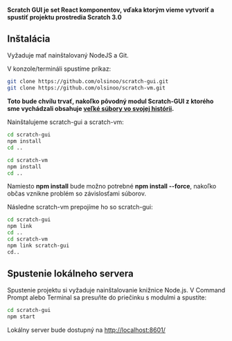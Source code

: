 #### Scratch GUI je set React komponentov, vďaka ktorým vieme vytvoriť a spustiť projektu prostredia Scratch 3.0

## Inštalácia
Vyžaduje mať nainštalovaný NodeJS a Git.

V konzole/termináli spustíme príkaz:
```bash
git clone https://github.com/olsinoo/scratch-gui.git
git clone https://github.com/olsinoo/scratch-vm.git
```
**Toto bude chvílu trvať, nakoľko pôvodný modul Scratch-GUI z ktorého sme vychádzali obsahuje [veľké súbory vo svojej histórii](https://github.com/LLK/scratch-gui/issues/5140).**

Nainštalujeme scratch-gui a scratch-vm:
```bash
cd scratch-gui
npm install
cd ..
```
```bash
cd scratch-vm
npm install
cd ..
```

Namiesto **npm install** bude možno potrebné **npm install --force**, nakoľko občas vznikne problém so závislosťami súborov.

Následne scratch-vm prepojíme ho so scratch-gui:
```bash
cd scratch-gui
npm link
cd ..
cd scratch-vm
npm link scratch-gui
cd..
```


## Spustenie lokálneho servera
Spustenie projektu si vyžaduje nainštalovanie knižnice Node.js.
V Command Prompt alebo Terminal sa presuňte do priečinku s modulmi a spustite:
```bash
cd scratch-gui
npm start
```
Lokálny server bude dostupný na [http://localhost:8601/](http://localhost:8601/)
